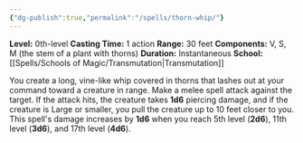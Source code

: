 ```yaml
---
{"dg-publish":true,"permalink":"/spells/thorn-whip/"}
---
```


**Level:** 0th-level
**Casting Time:** 1 action
**Range:** 30 feet
**Components:** V, S, M (the stem of a plant with thorns)
**Duration:** Instantaneous
**School:** [[Spells/Schools of Magic/Transmutation\|Transmutation]]

You create a long, vine-like whip covered in thorns that lashes out at your command toward a creature in range. Make a melee spell attack against the target. If the attack hits, the creature takes **1d6** piercing damage, and if the creature is Large or smaller, you pull the creature up to 10 feet closer to you.
This spell's damage increases by **1d6** when you reach 5th level (**2d6**), 11th level (**3d6**), and 17th level (**4d6**).